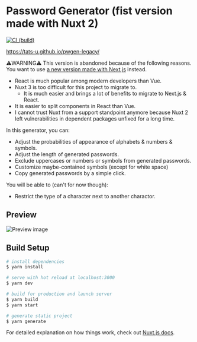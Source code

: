 # Password Generator (fist version made with Nuxt 2)

[![CI (build)](https://github.com/tats-u/pwgen-legacy/workflows/Build/badge.svg)](https://github.com/tats-u/pwgen-legacy/actions/workflows/build.yml)

<https://tats-u.github.io/pwgen-legacy/>

⚠️WARNING⚠️ This version is abandoned because of the following reasons. You want to use [a new version made with Next.js](https://github.com/tats-u/pwgen/) instead.

- React is much popular among modern developers than Vue.
- Nuxt 3 is too difficult for this project to migrate to.
  - It is much easier and brings a lot of benefits to migrate to Next.js & React.
- It is easier to split components in React than Vue.
- I cannot trust Nuxt from a support standpoint anymore because Nuxt 2 left vulnerabilities in dependent packages unfixed for a long time.

In this generator, you can:

- Adjust the probabilities of appearance of alphabets & numbers & symbols.
- Adjust the length of generated passwords.
- Exclude uppercases or numbers or symbols from generated passwords.
- Customize maybe-contained symbols (except for white space)
- Copy generated passwords by a simple click.

You will be able to (can't for now though):

- Restrict the type of a character next to another charactor.

## Preview

![Preview image](https://user-images.githubusercontent.com/12870451/72742938-0b88ee80-3bee-11ea-8d5c-c39be76c029b.png)

## Build Setup

```bash
# install dependencies
$ yarn install

# serve with hot reload at localhost:3000
$ yarn dev

# build for production and launch server
$ yarn build
$ yarn start

# generate static project
$ yarn generate
```

For detailed explanation on how things work, check out [Nuxt.js docs](https://nuxtjs.org).
